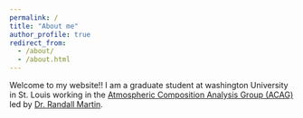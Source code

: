 ```yaml
---
permalink: /
title: "About me"
author_profile: true
redirect_from: 
  - /about/
  - /about.html
---
```


Welcome to my website!!
I am a graduate student at washington University in St. Louis working in the [Atmospheric Composition Analysis Group (ACAG)](https://sites.wustl.edu/acag/) led by [Dr. Randall Martin](https://engineering.washu.edu/faculty/Randall-Martin.html). 
